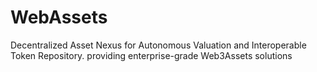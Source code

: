 # WebAssets
Decentralized Asset Nexus for Autonomous Valuation and Interoperable Token Repository. providing enterprise-grade Web3Assets solutions
